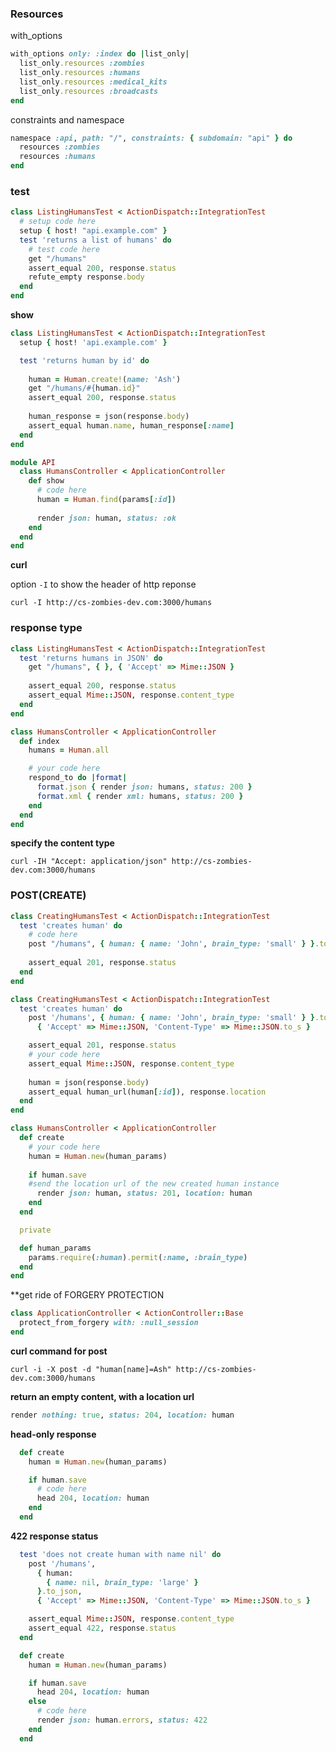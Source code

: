 ### Resources

with_options
```ruby
with_options only: :index do |list_only|
  list_only.resources :zombies
  list_only.resources :humans
  list_only.resources :medical_kits
  list_only.resources :broadcasts
end
```

constraints and namespace
```ruby
namespace :api, path: "/", constraints: { subdomain: "api" } do 
  resources :zombies
  resources :humans
end
```

### test

```ruby
class ListingHumansTest < ActionDispatch::IntegrationTest
  # setup code here
  setup { host! "api.example.com" }
  test 'returns a list of humans' do
    # test code here
    get "/humans"
    assert_equal 200, response.status
    refute_empty response.body
  end
end
```


**show**
```ruby
class ListingHumansTest < ActionDispatch::IntegrationTest
  setup { host! 'api.example.com' }

  test 'returns human by id' do
      
    human = Human.create!(name: 'Ash')
    get "/humans/#{human.id}"
    assert_equal 200, response.status
    
    human_response = json(response.body)
    assert_equal human.name, human_response[:name]
  end
end
```

```ruby
module API
  class HumansController < ApplicationController
    def show
      # code here
      human = Human.find(params[:id])
      
      render json: human, status: :ok
    end
  end
end
```

**curl**

option `-I` to show the header of http reponse

`curl -I http://cs-zombies-dev.com:3000/humans`

### response type

```ruby
class ListingHumansTest < ActionDispatch::IntegrationTest
  test 'returns humans in JSON' do
    get "/humans", { }, { 'Accept' => Mime::JSON }
    
    assert_equal 200, response.status
    assert_equal Mime::JSON, response.content_type
  end
end
```

```ruby
class HumansController < ApplicationController
  def index
    humans = Human.all

    # your code here
    respond_to do |format|
      format.json { render json: humans, status: 200 }
      format.xml { render xml: humans, status: 200 }
    end
  end
end
```

**specify the content type**

`curl -IH "Accept: application/json" http://cs-zombies-dev.com:3000/humans`

### POST(CREATE)

```ruby
class CreatingHumansTest < ActionDispatch::IntegrationTest
  test 'creates human' do
    # code here
    post "/humans", { human: { name: 'John', brain_type: 'small' } }.to_json, { 'Accept' => Mime::JSON, 'Content-Type' => Mime::JSON.to_s }
    
    assert_equal 201, response.status
  end
end
```

```ruby
class CreatingHumansTest < ActionDispatch::IntegrationTest
  test 'creates human' do
    post '/humans', { human: { name: 'John', brain_type: 'small' } }.to_json,
      { 'Accept' => Mime::JSON, 'Content-Type' => Mime::JSON.to_s }

    assert_equal 201, response.status
    # your code here
    assert_equal Mime::JSON, response.content_type   
    
    human = json(response.body)
    assert_equal human_url(human[:id]), response.location
  end
end
```
```ruby
class HumansController < ApplicationController
  def create
    # your code here
    human = Human.new(human_params)
    
    if human.save
    #send the location url of the new created human instance
      render json: human, status: 201, location: human
    end
  end

  private

  def human_params
    params.require(:human).permit(:name, :brain_type)
  end
end
```

**get ride of FORGERY PROTECTION
```ruby
class ApplicationController < ActionController::Base
  protect_from_forgery with: :null_session
end
```

**curl command for post**
```
curl -i -X post -d "human[name]=Ash" http://cs-zombies-dev.com:3000/humans
```

**return an empty content, with a location url**
```ruby
render nothing: true, status: 204, location: human
```

**head-only response**
```ruby
  def create
    human = Human.new(human_params)

    if human.save
      # code here
      head 204, location: human
    end
  end
```

**422 response status**
```ruby
  test 'does not create human with name nil' do
    post '/humans',
      { human:
        { name: nil, brain_type: 'large' }
      }.to_json,
      { 'Accept' => Mime::JSON, 'Content-Type' => Mime::JSON.to_s }

    assert_equal Mime::JSON, response.content_type
    assert_equal 422, response.status
  end
```
```ruby
  def create
    human = Human.new(human_params)

    if human.save
      head 204, location: human
    else
      # code here
      render json: human.errors, status: 422
    end
  end
```
